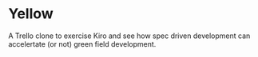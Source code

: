 # Yellow 

A Trello clone to exercise Kiro and see how spec driven development can accelertate (or not) green field development.